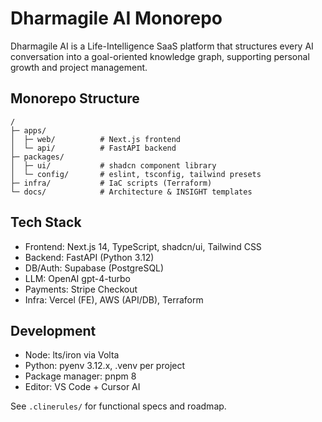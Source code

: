 # Dharmagile AI Monorepo

Dharmagile AI is a Life-Intelligence SaaS platform that structures every AI conversation into a goal-oriented knowledge graph, supporting personal growth and project management.

## Monorepo Structure

```
/
├─ apps/
│  ├─ web/          # Next.js frontend
│  └─ api/          # FastAPI backend
├─ packages/
│  ├─ ui/           # shadcn component library
│  └─ config/       # eslint, tsconfig, tailwind presets
├─ infra/           # IaC scripts (Terraform)
└─ docs/            # Architecture & INSIGHT templates
```

## Tech Stack

- Frontend: Next.js 14, TypeScript, shadcn/ui, Tailwind CSS
- Backend: FastAPI (Python 3.12)
- DB/Auth: Supabase (PostgreSQL)
- LLM: OpenAI gpt-4-turbo
- Payments: Stripe Checkout
- Infra: Vercel (FE), AWS (API/DB), Terraform

## Development

- Node: lts/iron via Volta
- Python: pyenv 3.12.x, .venv per project
- Package manager: pnpm 8
- Editor: VS Code + Cursor AI

See `.clinerules/` for functional specs and roadmap.
